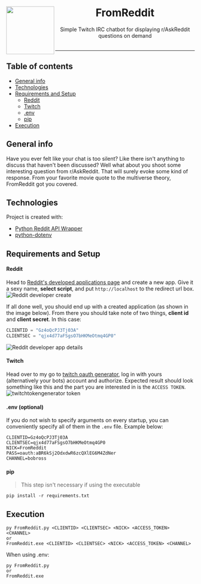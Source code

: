 <center>
<img align="left" width="128" src="https://i.imgur.com/s4eR1Vn.png">
<h1>FromReddit</h1>
Simple Twitch IRC chatbot for displaying r/AskReddit questions on demand
</center> 
</br>

---

## Table of contents

- [General info](#general-info)
- [Technologies](#technologies)
- [Requirements and Setup](#requirements-and-setup)
  - [Reddit](#Reddit)
  - [Twitch](#Twitch)
  - [.env](<#.env optional>)
  - [pip](#pip)
- [Execution](#execution)

## General info

Have you ever felt like your chat is too silent? Like there isn't anything to discuss that haven't been discussed? Well what about you shoot some interesting question from r/AskReddit. That will surely evoke some kind of response. From your favorite movie quote to the multiverse theory, FromReddit got you covered.

## Technologies

Project is created with:

- <a href="https://github.com/praw-dev/praw" target="_blank">Python Reddit API Wrapper</a>
- <a href="https://github.com/theskumar/python-dotenv" target="_blank">python-dotenv</a>

## Requirements and Setup

#### Reddit

Head to [Reddit's developed applications page](https://www.reddit.com/prefs/apps) and create a new app. Give it a sexy name, **select script**, and put `http://localhost` to the redirect url box.
![Reddit developer create](https://i.imgur.com/ID5d1VH.png)

If all done well, you should end up with a created application (as shown in the image below). From there you should take note of two things, **client id** and **client secret**. In this case:

```py
CLIENTID = "Gz4oQcPJ3Tj03A"
CLIENTSEC = "qjx4d77aFSgsO7bHKMeOtmq4GP0"
```

![Reddit developer app details](https://i.imgur.com/cOh6DML.png)

#### Twitch

Head over to my go to [twitch oauth generator](https://twitchtokengenerator.com/quick/p7xAbpkovt), log in with yours (alternatively your bots) account and authorize. Expected result should look something like this and the part you are interested in is the `ACCESS TOKEN`.
![twitchtokengenerator token](https://i.imgur.com/ye7dMEl.png)

#### .env (optional)

If you do not wish to specify arguments on every startup, you can conveniently specify all of them in the `.env` file. Example below:

```.env
CLIENTID=Gz4oQcPJ3Tj03A
CLIENTSEC=qjx4d77aFSgsO7bHKMeOtmq4GP0
NICK=FromReddit
PASS=oauth:aBR6kSj2OdxdwR6zcQXlEG6M4ZdNer
CHANNEL=bobross
```

#### pip

> This step isn't necessary if using the executable

```
pip install -r requirements.txt
```

## Execution

```
py FromReddit.py <CLIENTID> <CLIENTSEC> <NICK> <ACCESS_TOKEN> <CHANNEL>
or
FromReddit.exe <CLIENTID> <CLIENTSEC> <NICK> <ACCESS_TOKEN> <CHANNEL>
```

When using .env:

```
py FromReddit.py
or
FromReddit.exe
```

